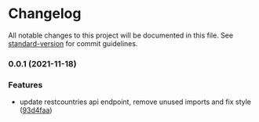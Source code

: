 # Changelog

All notable changes to this project will be documented in this file. See [standard-version](https://github.com/conventional-changelog/standard-version) for commit guidelines.

### 0.0.1 (2021-11-18)


### Features

* update restcountries api endpoint, remove unused imports and fix style ([93d4faa](https://github.com/darielmedr/country-finder/commit/93d4faa81366d8c08072e1a839223ee896a1d668))
